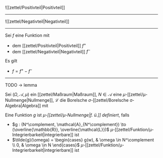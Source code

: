 ![[zettel/Positivteil|Positivteil]]

---

![[zettel/Negativteil|Negativteil]]

---

Sei $f$ eine Funktion mit
- dem [[zettel/Positivteil|Positivteil]] $f^+$
- dem [[zettel/Negativteil|Negativteil]] $f^-$

Es gilt
- $f = f^+ - f^-$

---

TODO -> lemma

Sei $(\Omega, \mathcal{A}, \mu)$ ein [[zettel/Maßraum|Maßraum]], $N \in \mathcal{A}$ eine $\mu$-[[zettel/μ-Nullmenge|Nullmenge]], $\mathcal{L}$ die Borelsche $\sigma$-[[zettel/Borelsche σ-Algebra|Algebra]]  mit

Eine Funktion $g$ ist *$\mu$-[[zettel/μ-Nullmenge|f. ü.]] definiert*, falls
- $g : (N^\complement, \mathcal{A}_{N^\complement}) \to (\overline{\mathbb{R}}, \overline{\mathcal{L}})$ $\mu$-[[zettel/Funktion/μ-Integrierbarkeit|integrierbare]] ist
- $\tilde{g}(\omega) = \begin{cases} g(w), & \omega \in N^\complement \\ 0, & \omega \in N \end{cases}$ $\mu$-[[zettel/Funktion/μ-Integrierbarkeit|integrierbare]] ist